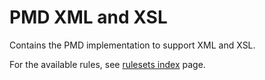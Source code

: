 # PMD XML and XSL

Contains the PMD implementation to support XML and XSL.

For the available rules, see <a href="rules/index.html">rulesets index</a> page.
